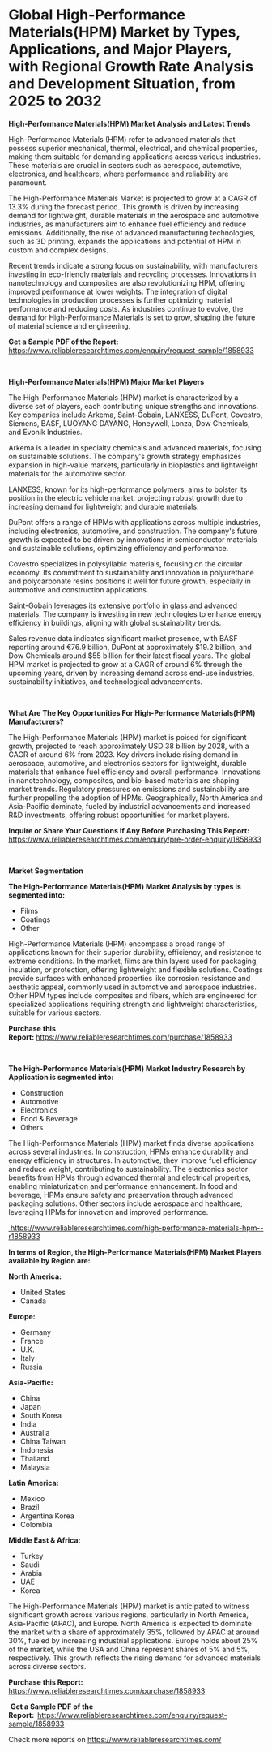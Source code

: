 <p><h1>Global High-Performance Materials(HPM) Market by Types, Applications, and Major Players, with Regional Growth Rate Analysis and Development Situation, from 2025 to 2032</h1></p><p><strong>High-Performance Materials(HPM) Market Analysis and Latest Trends</strong></p>
<p><p>High-Performance Materials (HPM) refer to advanced materials that possess superior mechanical, thermal, electrical, and chemical properties, making them suitable for demanding applications across various industries. These materials are crucial in sectors such as aerospace, automotive, electronics, and healthcare, where performance and reliability are paramount.</p><p>The High-Performance Materials Market is projected to grow at a CAGR of 13.3% during the forecast period. This growth is driven by increasing demand for lightweight, durable materials in the aerospace and automotive industries, as manufacturers aim to enhance fuel efficiency and reduce emissions. Additionally, the rise of advanced manufacturing technologies, such as 3D printing, expands the applications and potential of HPM in custom and complex designs.</p><p>Recent trends indicate a strong focus on sustainability, with manufacturers investing in eco-friendly materials and recycling processes. Innovations in nanotechnology and composites are also revolutionizing HPM, offering improved performance at lower weights. The integration of digital technologies in production processes is further optimizing material performance and reducing costs. As industries continue to evolve, the demand for High-Performance Materials is set to grow, shaping the future of material science and engineering.</p></p>
<p><strong>Get a Sample PDF of the Report:&nbsp;</strong> <a href="https://www.reliableresearchtimes.com/enquiry/request-sample/1858933?utm_campaign=2774&utm_medium=2&utm_source=Github&utm_content=ia&utm_term=03042025&utm_id=high-performance-materialshpm">https://www.reliableresearchtimes.com/enquiry/request-sample/1858933</a></p>
<p>&nbsp;</p>
<p><strong>High-Performance Materials(HPM) Major Market Players</strong></p>
<p><p>The High-Performance Materials (HPM) market is characterized by a diverse set of players, each contributing unique strengths and innovations. Key companies include Arkema, Saint-Gobain, LANXESS, DuPont, Covestro, Siemens, BASF, LUOYANG DAYANG, Honeywell, Lonza, Dow Chemicals, and Evonik Industries. </p><p>Arkema is a leader in specialty chemicals and advanced materials, focusing on sustainable solutions. The company's growth strategy emphasizes expansion in high-value markets, particularly in bioplastics and lightweight materials for the automotive sector. </p><p>LANXESS, known for its high-performance polymers, aims to bolster its position in the electric vehicle market, projecting robust growth due to increasing demand for lightweight and durable materials.</p><p>DuPont offers a range of HPMs with applications across multiple industries, including electronics, automotive, and construction. The company's future growth is expected to be driven by innovations in semiconductor materials and sustainable solutions, optimizing efficiency and performance.</p><p>Covestro specializes in polysyllabic materials, focusing on the circular economy. Its commitment to sustainability and innovation in polyurethane and polycarbonate resins positions it well for future growth, especially in automotive and construction applications.</p><p>Saint-Gobain leverages its extensive portfolio in glass and advanced materials. The company is investing in new technologies to enhance energy efficiency in buildings, aligning with global sustainability trends.</p><p>Sales revenue data indicates significant market presence, with BASF reporting around €76.9 billion, DuPont at approximately $19.2 billion, and Dow Chemicals around $55 billion for their latest fiscal years. The global HPM market is projected to grow at a CAGR of around 6% through the upcoming years, driven by increasing demand across end-use industries, sustainability initiatives, and technological advancements.</p></p>
<p>&nbsp;</p>
<p><strong>What Are The Key Opportunities For High-Performance Materials(HPM) Manufacturers?</strong></p>
<p><p>The High-Performance Materials (HPM) market is poised for significant growth, projected to reach approximately USD 38 billion by 2028, with a CAGR of around 6% from 2023. Key drivers include rising demand in aerospace, automotive, and electronics sectors for lightweight, durable materials that enhance fuel efficiency and overall performance. Innovations in nanotechnology, composites, and bio-based materials are shaping market trends. Regulatory pressures on emissions and sustainability are further propelling the adoption of HPMs. Geographically, North America and Asia-Pacific dominate, fueled by industrial advancements and increased R&D investments, offering robust opportunities for market players.</p></p>
<p><strong>Inquire or Share Your Questions If Any Before Purchasing This Report:</strong> <a href="https://www.reliableresearchtimes.com/enquiry/pre-order-enquiry/1858933?utm_campaign=2774&utm_medium=2&utm_source=Github&utm_content=ia&utm_term=03042025&utm_id=high-performance-materialshpm">https://www.reliableresearchtimes.com/enquiry/pre-order-enquiry/1858933</a></p>
<p>&nbsp;</p>
<p><strong>Market Segmentation</strong></p>
<p><strong>The High-Performance Materials(HPM) Market Analysis by types is segmented into:</strong></p>
<p><ul><li>Films</li><li>Coatings</li><li>Other</li></ul></p>
<p><p>High-Performance Materials (HPM) encompass a broad range of applications known for their superior durability, efficiency, and resistance to extreme conditions. In the market, films are thin layers used for packaging, insulation, or protection, offering lightweight and flexible solutions. Coatings provide surfaces with enhanced properties like corrosion resistance and aesthetic appeal, commonly used in automotive and aerospace industries. Other HPM types include composites and fibers, which are engineered for specialized applications requiring strength and lightweight characteristics, suitable for various sectors.</p></p>
<p><strong>Purchase this Report:&nbsp;</strong><a href="https://www.reliableresearchtimes.com/purchase/1858933?utm_campaign=2774&utm_medium=2&utm_source=Github&utm_content=ia&utm_term=03042025&utm_id=high-performance-materialshpm">https://www.reliableresearchtimes.com/purchase/1858933</a></p>
<p>&nbsp;</p>
<p><strong>The High-Performance Materials(HPM) Market Industry Research by Application is segmented into:</strong></p>
<p><ul><li>Construction</li><li>Automotive</li><li>Electronics</li><li>Food & Beverage</li><li>Others</li></ul></p>
<p><p>The High-Performance Materials (HPM) market finds diverse applications across several industries. In construction, HPMs enhance durability and energy efficiency in structures. In automotive, they improve fuel efficiency and reduce weight, contributing to sustainability. The electronics sector benefits from HPMs through advanced thermal and electrical properties, enabling miniaturization and performance enhancement. In food and beverage, HPMs ensure safety and preservation through advanced packaging solutions. Other sectors include aerospace and healthcare, leveraging HPMs for innovation and improved performance.</p></p>
<p><a href="https://www.reliableresearchtimes.com/high-performance-materials-hpm--r1858933?utm_campaign=2774&utm_medium=2&utm_source=Github&utm_content=ia&utm_term=03042025&utm_id=high-performance-materialshpm">&nbsp;https://www.reliableresearchtimes.com/high-performance-materials-hpm--r1858933</a></p>
<p><strong>In terms of Region, the High-Performance Materials(HPM) Market Players available by Region are:</strong></p>
<p>
    <p> <strong> North America: </strong>
        <ul>
            <li>United States</li>
            <li>Canada</li>
        </ul>
        </p> 
    <p> <strong> Europe: </strong>
        <ul>
            <li>Germany</li>
            <li>France</li>
            <li>U.K.</li>
            <li>Italy</li>
            <li>Russia</li>
        </ul>
        </p> 
    <p> <strong> Asia-Pacific: </strong>
        <ul>
            <li>China</li>
            <li>Japan</li>
            <li>South Korea</li>
            <li>India</li>
            <li>Australia</li>
            <li>China Taiwan</li>
            <li>Indonesia</li>
            <li>Thailand</li>
            <li>Malaysia</li>
        </ul>
        </p> 
    <p> <strong> Latin America: </strong>
        <ul>
            <li>Mexico</li>
            <li>Brazil</li>
            <li>Argentina Korea</li>
            <li>Colombia</li>
        </ul>
        </p> 
    <p> <strong> Middle East & Africa: </strong>
        <ul>
            <li>Turkey</li>
            <li>Saudi</li>
            <li>Arabia</li>
            <li>UAE</li>
            <li>Korea</li>
        </ul>
    </p>
    </p>
<p><p>The High-Performance Materials (HPM) market is anticipated to witness significant growth across various regions, particularly in North America, Asia-Pacific (APAC), and Europe. North America is expected to dominate the market with a share of approximately 35%, followed by APAC at around 30%, fueled by increasing industrial applications. Europe holds about 25% of the market, while the USA and China represent shares of 5% and 5%, respectively. This growth reflects the rising demand for advanced materials across diverse sectors.</p></p>
<p><strong>Purchase this Report: </strong><a href="https://www.reliableresearchtimes.com/purchase/1858933?utm_campaign=2774&utm_medium=2&utm_source=Github&utm_content=ia&utm_term=03042025&utm_id=high-performance-materialshpm">https://www.reliableresearchtimes.com/purchase/1858933</a></p>
<p>&nbsp;<strong>Get a Sample PDF of the Report:&nbsp;&nbsp;</strong><a href="https://www.reliableresearchtimes.com/enquiry/request-sample/1858933?utm_campaign=2774&utm_medium=2&utm_source=Github&utm_content=ia&utm_term=03042025&utm_id=high-performance-materialshpm">https://www.reliableresearchtimes.com/enquiry/request-sample/1858933</a></p>
<p><strong></strong></p>
<p>Check more reports on <a href="https://www.reliableresearchtimes.com/?utm_campaign=2774&utm_medium=2&utm_source=Github&utm_content=ia&utm_term=03042025&utm_id=high-performance-materialshpm">https://www.reliableresearchtimes.com/</a></p>